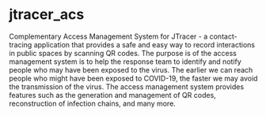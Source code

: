 # jtracer_acs
Complementary Access Management System for JTracer - a contact-tracing application that provides a safe and easy way to record interactions in public spaces by scanning QR codes. The purpose is of the access management system is to help the response team to identify and notify people who may have been exposed to the virus. The earlier we can reach people who might have been exposed to COVID-19, the faster we may avoid the transmission of the virus. The access management system provides features such as the generation and management of QR codes, reconstruction of infection chains, and many more.
